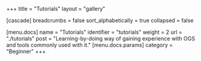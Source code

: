 +++
title = "Tutorials"
layout = "gallery"

[cascade]
breadcrumbs = false
sort_alphabetically = true
collapsed = false

[menu.docs]
name = "Tutorials"
identifier = "tutorials"
weight = 2
url = "./tutorials"
post = "Learning-by-doing way of gaining experience with OGS and tools commonly used with it."
[menu.docs.params]
category = "Beginner"
+++

